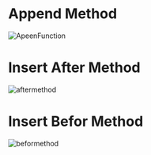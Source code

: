 # Append Method
![ApeenFunction](/ch06_append.PNG)

# Insert After Method
![aftermethod](/ch06_after.PNG)

# Insert Befor Method
![beformethod](/ch06_befor.PNG)